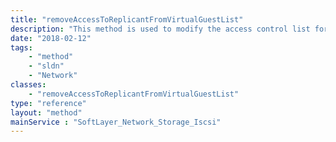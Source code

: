 ```yaml
---
title: "removeAccessToReplicantFromVirtualGuestList"
description: "This method is used to modify the access control list for this Storage replica volume.  The SoftLayer_Virtual_Guest objects which have been allowed access to this storage will be listed in the allowedVirtualGuests property of this storage replica volume. "
date: "2018-02-12"
tags:
    - "method"
    - "sldn"
    - "Network"
classes:
    - "removeAccessToReplicantFromVirtualGuestList"
type: "reference"
layout: "method"
mainService : "SoftLayer_Network_Storage_Iscsi"
---
```

